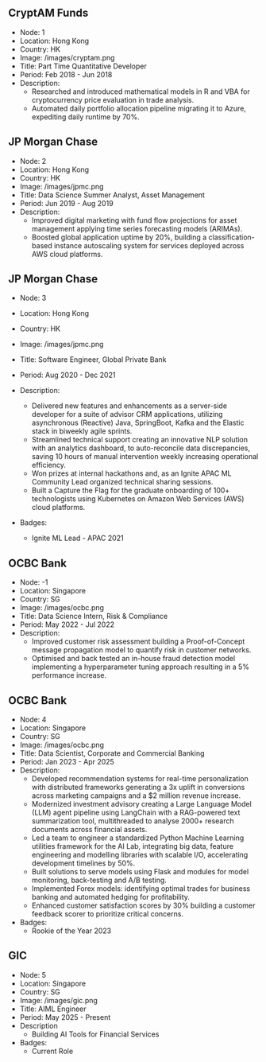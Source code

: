 ## CryptAM Funds

- Node: 1
- Location: Hong Kong
- Country: HK
- Image: /images/cryptam.png
- Title: Part Time Quantitative Developer
- Period: Feb 2018 - Jun 2018
- Description: 
  - Researched and introduced mathematical models in R and VBA for cryptocurrency price evaluation in trade analysis.
  - Automated daily portfolio allocation pipeline migrating it to Azure, expediting daily runtime by 70%. 


## JP Morgan Chase

- Node: 2
- Location: Hong Kong
- Country: HK
- Image: /images/jpmc.png
- Title: Data Science Summer Analyst, Asset Management
- Period: Jun 2019 - Aug 2019
- Description: 
  - Improved digital marketing with fund flow projections for asset management applying time series forecasting models (ARIMAs).
  - Boosted global application uptime by 20%, building a classification-based instance autoscaling system for services deployed across AWS cloud platforms.

## JP Morgan Chase

- Node: 3
- Location: Hong Kong
- Country: HK
- Image: /images/jpmc.png
- Title: Software Engineer, Global Private Bank
- Period: Aug 2020 - Dec 2021
- Description: 
  - Delivered new features and enhancements as a server-side developer for a suite of advisor CRM applications, utilizing asynchronous (Reactive) Java, SpringBoot, Kafka and the Elastic stack in biweekly agile sprints.
  - Streamlined technical support creating an innovative NLP solution with an analytics dashboard, to auto-reconcile data discrepancies, saving 10 hours of manual intervention weekly increasing operational efficiency.
  - Won prizes at internal hackathons and, as an Ignite APAC ML Community Lead organized technical sharing sessions.
  - Built a Capture the Flag for the graduate onboarding of 100+ technologists using Kubernetes on Amazon Web Services (AWS) cloud platforms.

- Badges:
  - Ignite ML Lead - APAC 2021

## OCBC Bank

- Node: -1
- Location: Singapore
- Country: SG
- Image: /images/ocbc.png
- Title: Data Science Intern, Risk & Compliance
- Period: May 2022 - Jul 2022
- Description: 
  - Improved customer risk assessment building a Proof-of-Concept message propagation model to quantify risk in customer networks.
  - Optimised and back tested an in-house fraud detection model implementing a hyperparameter tuning approach resulting in a 5% performance increase.

## OCBC Bank

- Node: 4
- Location: Singapore
- Country: SG
- Image: /images/ocbc.png
- Title: Data Scientist, Corporate and Commercial Banking
- Period: Jan 2023 - Apr 2025
- Description: 
  - Developed recommendation systems for real-time personalization with distributed frameworks generating a 3x uplift in conversions across marketing campaigns and a $2 million revenue increase.
  - Modernized investment advisory creating a Large Language Model (LLM) agent pipeline using LangChain with a RAG-powered text summarization tool, multithreaded to analyse 2000+ research documents across financial assets.
  - Led a team to engineer a standardized Python Machine Learning utilities framework for the AI Lab, integrating big data, feature engineering and modelling libraries with scalable I/O, accelerating development timelines by 50%.
  - Built solutions to serve models using Flask and modules for model monitoring, back-testing and A/B testing.
  - Implemented Forex models: identifying optimal trades for business banking and automated hedging for profitability.
  - Enhanced customer satisfaction scores by 30% building a customer feedback scorer to prioritize critical concerns.
- Badges:
  - Rookie of the Year 2023

## GIC

- Node: 5
- Location: Singapore
- Country: SG
- Image: /images/gic.png
- Title: AIML Engineer
- Period: May 2025 - Present
- Description
  - Building AI Tools for Financial Services
- Badges:
  - Current Role
